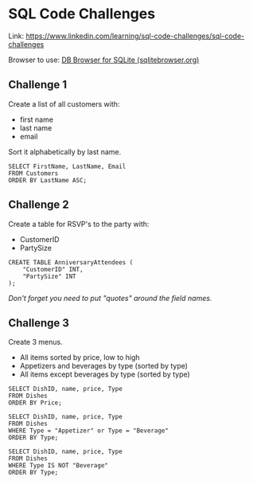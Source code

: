 # SQL Code Challenges

Link: https://www.linkedin.com/learning/sql-code-challenges/sql-code-challenges

Browser to use: [DB Browser for SQLite (sqlitebrowser.org)](https://sqlitebrowser.org/)



## Challenge 1

Create a list of all customers with:

* first name
* last name
* email

Sort it alphabetically by last name.

```sqlite
SELECT FirstName, LastName, Email 
FROM Customers
ORDER BY LastName ASC;
```



## Challenge 2

Create a table for RSVP's to the party with:

* CustomerID
* PartySize

```sqlite
CREATE TABLE AnniversaryAttendees (
	"CustomerID" INT,
	"PartySize" INT
);
```

*Don't forget you need to put "quotes" around the field names.*

## Challenge 3

Create 3 menus.

* All items sorted by price, low to high
* Appetizers and beverages by type (sorted by type)
* All items except beverages by type (sorted by type)

```sqlite
SELECT DishID, name, price, Type 
FROM Dishes
ORDER BY Price;

SELECT DishID, name, price, Type 
FROM Dishes
WHERE Type = "Appetizer" or Type = "Beverage"
ORDER BY Type;

SELECT DishID, name, price, Type 
FROM Dishes
WHERE Type IS NOT "Beverage"
ORDER BY Type;
```



